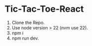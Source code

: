 # Tic-Tac-Toe-React

1. Clone the Repo.
2. Use node version > 22 (nvm use 22).
3. npm i
4. npm run dev.
